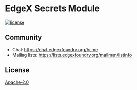 # EdgeX Secrets Module
[![license](https://img.shields.io/badge/license-Apache%20v2.0-blue.svg)](LICENSE)
 
## Community
- Chat: https://chat.edgexfoundry.org/home
- Mailing lists: https://lists.edgexfoundry.org/mailman/listinfo

## License
[Apache-2.0](LICENSE)
